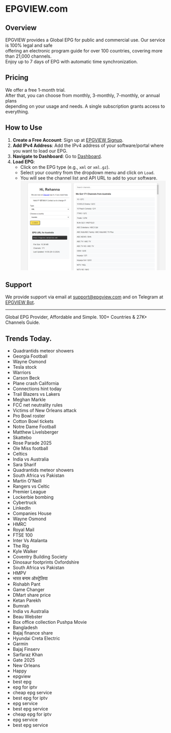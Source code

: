 # EPGVIEW.com



## Overview
EPGVIEW provides a Global EPG for public and commercial use. Our service is 100% legal and safe\
offering an electronic program guide for over 100 countries, covering more than 21,000 channels.\
Enjoy up to 7 days of EPG with automatic time synchronization.

## Pricing
We offer a free 1-month trial. \
After that, you can choose from monthly, 3-monthly, 7-monthly, or annual plans \
depending on your usage and needs. A single subscription grants access to everything.

## How to Use
1. **Create a Free Account**: Sign up at [EPGVIEW Signup](https://epgview.com/signup.php).
2. **Add IPv4 Address**: Add the IPv4 address of your software/portal where you want to load our EPG.
3. **Navigate to Dashboard**: Go to [Dashboard](https://epgview.com/dashboard.php).
4. **Load EPG**:
   - Click on the EPG type (e.g., `xml` or `xml.gz`).
   - Select your country from the dropdown menu and click on `Load`.
   - You will see the channel list and API URL to add to your software.
![EPGVIEW](img/dashboard.png)
## Support
We provide support via email at [support@epgview.com](mailto:support@epgview.com) and on Telegram at [EPGVIEW Bot](https://t.me/epgview_bot).

---

Global EPG Provider, Affordable and Simple. 100+ Countries & 27K+ Channels Guide.

## Trends Today.

- Quadrantids meteor showers
- Georgia Football
- Wayne Osmond
- Tesla stock
- Warriors
- Carson Beck
- Plane crash California
- Connections hint today
- Trail Blazers vs Lakers
- Meghan Markle
- FCC net neutrality rules
- Victims of New Orleans attack
- Pro Bowl roster
- Cotton Bowl tickets
- Notre Dame Football
- Matthew Livelsberger
- Skattebo
- Rose Parade 2025
- Ole Miss football
- Celtics
- India vs Australia
- Sara Sharif
- Quadrantids meteor showers
- South Africa vs Pakistan
- Martin O'Neill
- Rangers vs Celtic
- Premier League
- Lockerbie bombing
- Cybertruck
- LinkedIn
- Companies House
- Wayne Osmond
- HMRC
- Royal Mail
- FTSE 100
- Inter Vs Atalanta
- The Rig
- Kyle Walker
- Coventry Building Society
- Dinosaur footprints Oxfordshire
- South Africa vs Pakistan
- HMPV
- भारत बनाम ऑस्ट्रेलिया
- Rishabh Pant
- Game Changer
- DMart share price
- Ketan Parekh
- Bumrah
- India vs Australia
- Beau Webster
- Box office collection Pushpa Movie
- Bangladesh
- Bajaj finance share
- Hyundai Creta Electric
- Garmin
- Bajaj Finserv
- Sarfaraz Khan
- Gate 2025
- New Orleans
- Happy
- epgview
- best epg
- epg for iptv
- cheap epg service
- best epg for iptv
- epg service
- best epg service
- cheap epg for iptv
- epg service
- best epg service
